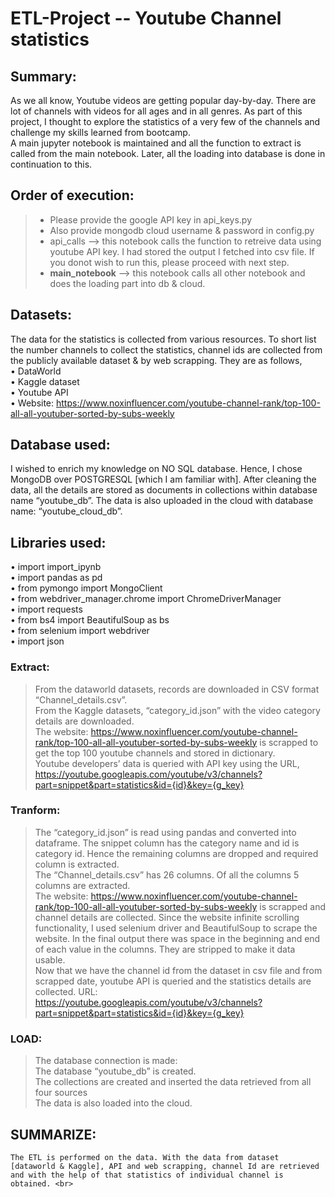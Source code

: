 # ETL-Project -- Youtube Channel statistics
## Summary:
As we all know, Youtube videos are getting popular day-by-day. There are lot of channels with videos for all ages and in all genres. As part of this project, I thought to explore the statistics of a very few of the channels and challenge my skills learned from bootcamp.<br>
A main jupyter notebook is maintained and all the function to extract is called from the main notebook. Later, all the loading into database is done in continuation to this.<br>

## Order of execution:
> - Please provide the google API key in api_keys.py <br>
> - Also provide mongodb cloud username & password in config.py <br>
> - api_calls --> this notebook calls the function to retreive data using youtube API key. I had stored the output I fetched into csv file. If you donot wish to run this, please proceed with next step.
> - <strong> main_notebook</strong> --> this notebook calls all other notebook and does the loading part into db & cloud.

## Datasets:
The data for the statistics is collected from various resources. To short list the number channels to collect the statistics, channel ids are collected from the publicly available dataset & by web scrapping. They are as follows,<br>
•	DataWorld<br>
•	Kaggle dataset<br> 
•	Youtube API<br>
•	Website: https://www.noxinfluencer.com/youtube-channel-rank/top-100-all-all-youtuber-sorted-by-subs-weekly<br>

## Database used: 
I wished to enrich my knowledge on NO SQL database. Hence, I chose MongoDB over POSTGRESQL [which I am familiar with]. After cleaning the data, all the details are stored as documents in collections within database name “youtube_db”. The data is also uploaded in the cloud with database name: “youtube_cloud_db”.<br>

## Libraries used:
•	import import_ipynb<br>
•	import pandas as pd<br>
•	from pymongo import MongoClient<br>
•	from webdriver_manager.chrome import ChromeDriverManager<br>
•	import requests<br>
•	from bs4 import BeautifulSoup as bs<br>
•	from selenium import webdriver<br>
•	import json<br>

### Extract:
> From the dataworld datasets, records are downloaded in CSV format “Channel_details.csv”. <br>
>	From the Kaggle datasets, “category_id.json” with the video category details are downloaded.<br>
>	The website: https://www.noxinfluencer.com/youtube-channel-rank/top-100-all-all-youtuber-sorted-by-subs-weekly is scrapped to get the top 100 youtube channels and stored in dictionary.<br>
>	Youtube developers’ data is queried with API key using the URL,<br>
https://youtube.googleapis.com/youtube/v3/channels?part=snippet&part=statistics&id={id}&key={g_key}<br>
### Tranform:
> The “category_id.json” is read using pandas and converted into dataframe. The snippet column has the category name and id is category id. Hence the remaining columns are dropped and required column is extracted.<br>
> The “Channel_details.csv” has 26 columns. Of all the columns 5 columns are extracted.<br>
> The website: https://www.noxinfluencer.com/youtube-channel-rank/top-100-all-all-youtuber-sorted-by-subs-weekly is scrapped and channel details are collected. Since the website infinite scrolling functionality, I used selenium driver and BeautifulSoup to scrape the website. In the final output there was space in the beginning and end of each value in the columns. They are stripped to make it data usable.<br>
> Now that we have the channel id from the dataset in csv file and from scrapped date, youtube API is queried and the statistics details are collected.
URL: https://youtube.googleapis.com/youtube/v3/channels?part=snippet&part=statistics&id={id}&key={g_key}<br>
### LOAD:
> The database connection is made:    <br>
> The database “youtube_db” is created.<br>
> The collections are created and inserted the data retrieved from all four sources<br>
> The data is also loaded into the cloud. <br>

## SUMMARIZE:
	The ETL is performed on the data. With the data from dataset [dataworld & Kaggle], API and web scrapping, channel Id are retrieved and with the help of that statistics of individual channel is obtained. <br>




